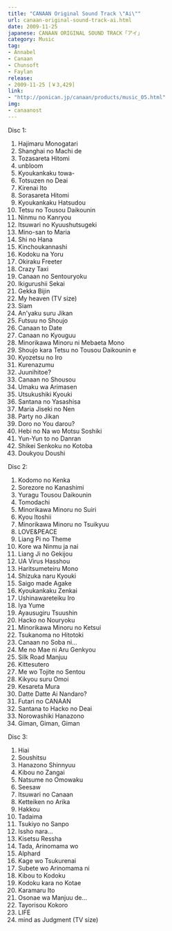 ```yaml
---
title: "CANAAN Original Sound Track \"Ai\""
url: canaan-original-sound-track-ai.html
date: 2009-11-25
japanese: CANAAN ORIGINAL SOUND TRACK「アイ」
category: Music
tag:
- Annabel
- Canaan
- Chunsoft
- Faylan
release:
- 2009-11-25 [￥3,429]
link:
- "http://ponican.jp/canaan/products/music_05.html"
img:
- canaanost
---
```


Disc 1:
<ol>
  <li title="始まる物語">Hajimaru Monogatari</li>
  <li title="上海の街で">Shanghai no Machi de</li>
  <li title="閉ざされた瞳">Tozasareta Hitomi</li>
  <li>unbloom</li>
  <li title="共感覚とは-">Kyoukankaku towa-</li>
  <li title="突然の出会い">Totsuzen no Deai</li>
  <li title="切れないイト">Kirenai Ito</li>
  <li title="逸らされた瞳">Sorasareta Hitomi</li>
  <li title="共感覚発動">Kyoukankaku Hatsudou</li>
  <li title="鉄の闘争代行人">Tetsu no Tousou Daikounin</li>
  <li title="任務の完了">Ninmu no Kanryou</li>
  <li title="偽りの救出劇">Itsuwari no Kyuushutsugeki</li>
  <li title="みのさんとマリア">Mino-san to Maria</li>
  <li title="死の花">Shi no Hana</li>
  <li title="緊張感ナシ">Kinchoukannashi</li>
  <li title="孤独な夜">Kodoku na Yoru</li>
  <li title="お気楽フリーター">Okiraku Freeter</li>
  <li title="クレイジータクシー">Crazy Taxi</li>
  <li title="カナンの戦闘力">Canaan no Sentouryoku</li>
  <li title="イキグルシイセカイ">Ikigurushii Sekai</li>
  <li title="月下美人">Gekka Bijin</li>
  <li>My heaven (TV size)</li>
  <li title="シャム">Siam</li>
  <li title="暗躍する時間">An'yaku suru Jikan</li>
  <li title="普通の少女">Futsuu no Shoujo</li>
  <li title="カナンとデート">Canaan to Date</li>
  <li title="カナンの境遇">Canaan no Kyouguu</li>
  <li title="御法川 実に芽生えたもの">Minorikawa Minoru ni Mebaeta Mono</li>
  <li title="少女から鉄の闘争代行人へ">Shoujo kara Tetsu no Tousou Daikounin e</li>
  <li title="拒絶の色">Kyozetsu no Iro</li>
  <li title="呉れ泥む">Kurenazumu</li>
  <li title="十二単?">Juunihitoe?</li>
  <li title="カナンの焦燥">Canaan no Shousou</li>
  <li title="うまくはありません">Umaku wa Arimasen</li>
  <li title="美しき狂気">Utsukushiki Kyouki</li>
  <li title="サンタナの優しさ">Santana no Yasashisa</li>
  <li title="マリア 自責の念">Maria Jiseki no Nen</li>
  <li title="パーティの時間">Party no Jikan</li>
  <li title="泥の様だろう?">Doro no You darou?</li>
  <li title="蛇の名を持つ組織">Hebi no Na wo Motsu Soshiki</li>
  <li title="ユンユンとの団欒">Yun-Yun to no Danran</li>
  <li title="死刑宣告の言葉">Shikei Senkoku no Kotoba</li>
  <li title="同郷同士">Doukyou Doushi</li>
</ol>

Disc 2:
<ol>
  <li title="コドモのケンカ">Kodomo no Kenka</li>
  <li title="それぞれの悲しみ">Sorezore no Kanashimi</li>
  <li title="揺らぐ闘争代行人">Yuragu Tousou Daikounin</li>
  <li title="灯ダチ">Tomodachi</li>
  <li title="御法川 実の推理">Minorikawa Minoru no Suiri</li>
  <li title="狂愛しい">Kyou Itoshii</li>
  <li title="御法川 実の追及">Minorikawa Minoru no Tsuikyuu</li>
  <li>LOVE&PEACE</li>
  <li title="リャン・ピーのテーマ">Liang Pi no Theme</li>
  <li title="これは任務じゃない">Kore wa Ninmu ja nai</li>
  <li title="リャン・チーの激情">Liang Ji no Gekijou</li>
  <li title="ウーアウィルス発症">UA Virus Hasshou</li>
  <li title="張り詰めているもの">Haritsumeteiru Mono</li>
  <li title="静かなる狂気">Shizuka naru Kyouki</li>
  <li title="最後まで足掻け">Saigo made Agake</li>
  <li title="共感覚全開">Kyoukankaku Zenkai</li>
  <li title="喪われていくイロ">Ushinawareteiku Iro</li>
  <li title="嫌夢">Iya Yume</li>
  <li title="危うすぎる通信">Ayausugiru Tsuushin</li>
  <li title="ハッコーの能力">Hacko no Nouryoku</li>
  <li title="御法川 実の決意">Minorikawa Minoru no Ketsui</li>
  <li title="束の間の一時">Tsukanoma no Hitotoki</li>
  <li title="カナンのそばに…">Canaan no Soba ni...</li>
  <li title="目の前にある元凶">Me no Mae ni Aru Genkyou</li>
  <li title="シルクロード饅頭">Silk Road Manjuu</li>
  <li title="斬って捨てろ">Kittesutero</li>
  <li title="目を閉じての戦闘">Me wo Tojite no Sentou</li>
  <li title="帰郷する想い">Kikyou suru Omoi</li>
  <li title="消された村">Kesareta Mura</li>
  <li title="だってだって愛なんだろ?">Datte Datte Ai Nandaro?</li>
  <li title="二人のCANAAN">Futari no CANAAN</li>
  <li title="サンタナとハッコーの出会い">Santana to Hacko no Deai</li>
  <li title="呪わしき花園">Norowashiki Hanazono</li>
  <li title="欺瞞、欺瞞、欺瞞">Giman, Giman, Giman</li>
</ol>

Disc 3:
<ol>
  <li title="悲愛">Hiai</li>
  <li title="想執">Soushitsu</li>
  <li title="花園侵入">Hanazono Shinnyuu</li>
  <li title="キボウの残骸">Kibou no Zangai</li>
  <li title="夏目の思惑">Natsume no Omowaku</li>
  <li title="彼女添">Seesaw</li>
  <li title="偽りのカナン">Itsuwari no Canaan</li>
  <li title="決定権の在処">Ketteiken no Arika</li>
  <li title="薄幸">Hakkou</li>
  <li title="タダイマ">Tadaima</li>
  <li title="月夜の散歩">Tsukiyo no Sanpo</li>
  <li title="一緒なら…">Issho nara...</li>
  <li title="忌殺劣者">Kisetsu Ressha</li>
  <li title="ただ、ありのままを">Tada, Arinomama wo</li>
  <li title="アルファルド">Alphard</li>
  <li title="影を作れない">Kage wo Tsukurenai</li>
  <li title="全てをありのままに">Subete wo Arinomama ni</li>
  <li title="希望と孤独">Kibou to Kodoku</li>
  <li title="孤独からのコタエ">Kodoku kara no Kotae</li>
  <li title="からまるイト">Karamaru Ito</li>
  <li title="お供えは饅頭で…">Osonae wa Manjuu de...</li>
  <li title="頼り添う心">Tayorisou Kokoro</li>
  <li>LIFE</li>
  <li>mind as Judgment (TV size)</li>
</ol>